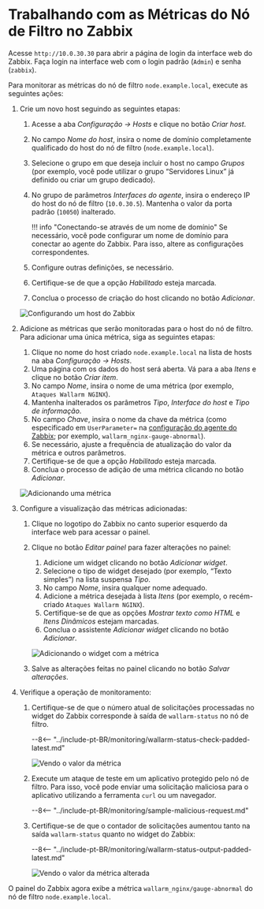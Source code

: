 [img-zabbix-hosts]:           ../../images/monitoring/zabbix-hosts.png
[img-zabbix-items]:           ../../images/monitoring/zabbix-items.png
[img-zabbix-widget]:          ../../images/monitoring/zabbix-widget.png
[img-global-view-0]:          ../../images/monitoring/global-view-0-value.png
[img-global-view-16]:         ../../images/monitoring/global-view-16-value.png

[doc-zabbix-parameters]:      collectd-zabbix.md#4-add-custom-parameters-to-the-zabbix-agent-configuration-file-on-the-filter-node-host-to-get-the-metrics-you-need

# Trabalhando com as Métricas do Nó de Filtro no Zabbix

Acesse `http://10.0.30.30` para abrir a página de login da interface web do Zabbix. Faça login na interface web com o login padrão (`Admin`) e senha (`zabbix`).

Para monitorar as métricas do nó de filtro `node.example.local`, execute as seguintes ações:

1. Crie um novo host seguindo as seguintes etapas:
    1. Acesse a aba *Configuração → Hosts* e clique no botão *Criar host*.
    2. No campo *Nome do host*, insira o nome de domínio completamente qualificado do host do nó de filtro (`node.example.local`).
    3. Selecione o grupo em que deseja incluir o host no campo *Grupos* (por exemplo, você pode utilizar o grupo “Servidores Linux” já definido ou criar um grupo dedicado).
    4. No grupo de parâmetros *Interfaces do agente*, insira o endereço IP do host do nó de filtro (`10.0.30.5`). Mantenha o valor da porta padrão (`10050`) inalterado.
        
        !!! info "Conectando-se através de um nome de domínio"
            Se necessário, você pode configurar um nome de domínio para conectar ao agente do Zabbix. Para isso, altere as configurações correspondentes.
        
    5. Configure outras definições, se necessário.
    6. Certifique-se de que a opção *Habilitado* esteja marcada.
    7. Conclua o processo de criação do host clicando no botão *Adicionar*.
    
    ![Configurando um host do Zabbix][img-zabbix-hosts]
   
2. Adicione as métricas que serão monitoradas para o host do nó de filtro. Para adicionar uma única métrica, siga as seguintes etapas:
    1. Clique no nome do host criado `node.example.local` na lista de hosts na aba *Configuração → Hosts*.
    2. Uma página com os dados do host será aberta. Vá para a aba *Itens* e clique no botão *Criar item*.
    3. No campo *Nome*, insira o nome de uma métrica (por exemplo, `Ataques Wallarm NGINX`).
    4. Mantenha inalterados os parâmetros *Tipo*, *Interface do host* e *Tipo de informação*.
    5. No campo *Chave*, insira o nome da chave da métrica (como especificado em `UserParameter=` na [configuração do agente do Zabbix][doc-zabbix-parameters]; por exemplo, `wallarm_nginx-gauge-abnormal`).
    6. Se necessário, ajuste a frequência de atualização do valor da métrica e outros parâmetros. 
    7. Certifique-se de que a opção *Habilitado* esteja marcada.
    8. Conclua o processo de adição de uma métrica clicando no botão *Adicionar*.
  
    ![Adicionando uma métrica][img-zabbix-items]

3. Configure a visualização das métricas adicionadas:
    1. Clique no logotipo do Zabbix no canto superior esquerdo da interface web para acessar o painel.
    2. Clique no botão *Editar painel* para fazer alterações no painel:
        1. Adicione um widget clicando no botão *Adicionar widget*.
        2. Selecione o tipo de widget desejado (por exemplo, “Texto simples”) na lista suspensa *Tipo*.
        3. No campo *Nome*, insira qualquer nome adequado.
        4. Adicione a métrica desejada à lista *Itens* (por exemplo, o recém-criado `Ataques Wallarm NGINX`).
        5. Certifique-se de que as opções *Mostrar texto como HTML* e *Itens Dinâmicos* estejam marcadas.
        6. Conclua o assistente *Adicionar widget* clicando no botão *Adicionar*.
        
        ![Adicionando o widget com a métrica][img-zabbix-widget]
      
    3. Salve as alterações feitas no painel clicando no botão *Salvar alterações*.

4. Verifique a operação de monitoramento: 
    1. Certifique-se de que o número atual de solicitações processadas no widget do Zabbix corresponde à saída de `wallarm-status` no nó de filtro.
    
        --8<-- "../include-pt-BR/monitoring/wallarm-status-check-padded-latest.md"

        ![Vendo o valor da métrica][img-global-view-0]

    2. Execute um ataque de teste em um aplicativo protegido pelo nó de filtro. Para isso, você pode enviar uma solicitação maliciosa para o aplicativo utilizando a ferramenta `curl` ou um navegador.
        
        --8<-- "../include-pt-BR/monitoring/sample-malicious-request.md"
       
    3. Certifique-se de que o contador de solicitações aumentou tanto na saída `wallarm-status` quanto no widget do Zabbix:
    
        --8<-- "../include-pt-BR/monitoring/wallarm-status-output-padded-latest.md"

        ![Vendo o valor da métrica alterada][img-global-view-16]

O painel do Zabbix agora exibe a métrica `wallarm_nginx/gauge-abnormal` do nó de filtro `node.example.local`.